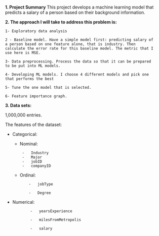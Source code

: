 ﻿



**1.  Project Summary**
		This project develops a machine learning model that predicts a salary of a person based on their background information.

  

**2. The approach I will take to address this problem is:**  
    

	1- Exploratory data analysis
    
    2 - Baseline model. Have a simple model first: predicting salary of
    a person based on one feature alone, that is industry. Then
    calculate the error rate for this baseline model. The metric that I
    use here is MSE.
    
    3- Data preprocessing. Process the data so that it can be prepared
    to be put into ML models.
    
    4- Developing ML models. I choose 4 different models and pick one
    that performs the best
    
    5- Tune the one model that is selected.
    
    6- Feature importance graph.

**3.  Data sets:**  
    

1,000,000 entries.

The features of the dataset:

 - Categorical:  
	 - Nominal:
		
			    
			-   Industry  
			-   Major
			-   jobID
			-   companyID



	-   Ordinal:  
    

				-   jobType  
				    
				-   Degree  
    

-   Numerical:  
    

				-   yearsExperience  
				    
				-   milesFromMetropolis  
				    
				-   salary
